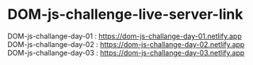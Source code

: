 # DOM-js-challenge-live-server-link 

DOM-js-challange-day-01 : https://dom-js-challange-day-01.netlify.app
DOM-js-challange-day-02 : https://dom-js-challange-day-02.netlify.app
DOM-js-challange-day-03 : https://dom-js-challange-day-03.netlify.app
